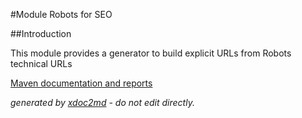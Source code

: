 
#Module Robots for SEO

##Introduction

This module provides a generator to build explicit URLs from Robots technical URLs


[Maven documentation and reports](http://dev.lutece.paris.fr/plugins/module-seo-robots/)



 *generated by [xdoc2md](https://github.com/lutece-platform/tools-maven-xdoc2md-plugin) - do not edit directly.*